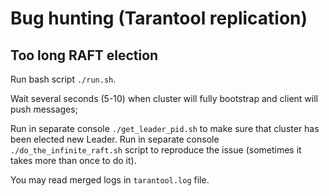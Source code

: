 # Bug hunting (Tarantool replication)

## Too long RAFT election
Run bash script `./run.sh`.

Wait several seconds (5-10) when cluster will fully bootstrap and client will push messages;

Run in separate console `./get_leader_pid.sh` to make sure that cluster has been elected new Leader.
Run in separate console `./do_the_infinite_raft.sh` script to reproduce the issue (sometimes it takes more than once to do it).

You may read merged logs in `tarantool.log` file.